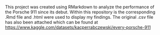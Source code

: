 This project was created using RMarkdown to analyze the performance of the Porsche 911 since its debut.
Within this repository is the corresponding .Rmd file and .html were used to display my findings. 
The original .csv file has also been attached which can be found at https://www.kaggle.com/datasets/kacperrabczewski/every-porsche-911
